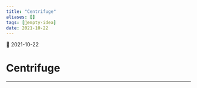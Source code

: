 ```yaml
---
title: "Centrifuge"
aliases: []
tags: [💭empty-idea]
date: 2021-10-22
---
```

🌱 2021-10-22
# Centrifuge
___